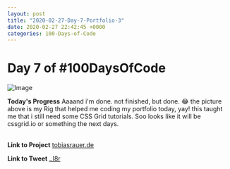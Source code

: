 ```yaml
---
layout: post
title: "2020-02-27-Day-7-Portfolio-3"
date: 2020-02-27 22:42:45 +0000
categories: 100-Days-of-Code
---
```


# Day 7 of #100DaysOfCode
![Image](https://tobiasrauer.de/images/portfolio/portfolio-02.jpg)
<br/>

**Today's Progress**
 Aaaand i'm done. not finished, but done. 😂 the picture above is my Rig that helped me coding my portfolio today, yay! this taught me that i still need some CSS Grid tutorials. Soo looks like it will be cssgrid.io or something the next days.  
<br/>

**Link to Project**
[tobiasrauer.de](https://tobiasrauer.de)
<br/>

**Link to Tweet**
[..l8r](#)
